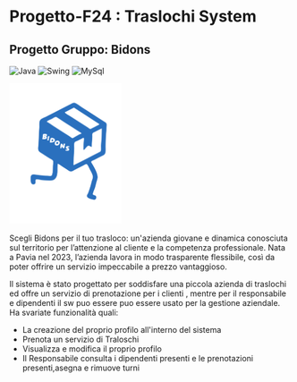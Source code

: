 # Progetto-F24 : Traslochi System
## Progetto Gruppo: Bidons
![Java](https://img.shields.io/badge/Backend-Java-brightgreen)
![Swing](https://img.shields.io/badge/Frontend-Swing-red)
![MySql](https://img.shields.io/badge/Database-MySQL-yellow)

<img src="Documentazione/Logo-Bidons.svg" alt="" width="200"/>
 
Scegli Bidons per il tuo trasloco: un'azienda giovane e dinamica  conosciuta sul territorio per l’attenzione al cliente e la competenza professionale. Nata a Pavia nel 2023, l’azienda lavora in modo trasparente flessibile, così da poter offrire un servizio impeccabile a prezzo vantaggioso.

Il sistema è stato progettato per soddisfare una piccola azienda di traslochi ed offre un servizio 
di prenotazione per i clienti , mentre per il responsabile e dipendenti  il sw puo essere puo essere usato per la gestione aziendale.  
Ha svariate funzionalità quali:   
* La creazione del proprio profilo all'interno del sistema
* Prenota un servizio di Traloschi
* Visualizza e modifica il proprio profilo
* Il Responsabile consulta i dipendenti presenti e le prenotazioni presenti,asegna e rimuove turni
 
